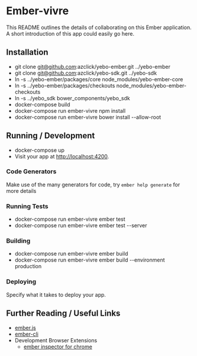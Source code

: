 # Ember-vivre

This README outlines the details of collaborating on this Ember application.
A short introduction of this app could easily go here.

## Installation

* git clone git@github.com:azclick/yebo-ember.git ../yebo-ember
* git clone git@github.com:azclick/yebo-sdk.git ../yebo-sdk
* ln -s ../yebo-ember/packages/core node_modules/yebo-ember-core
* ln -s ../yebo-ember/packages/checkouts node_modules/yebo-ember-checkouts
* ln -s ../yebo_sdk bower_components/yebo_sdk
* docker-compose build
* docker-compose run ember-vivre npm install
* docker-compose run ember-vivre bower install --allow-root

## Running / Development

* docker-compose up
* Visit your app at [http://localhost:4200](http://localhost:4200).

### Code Generators

Make use of the many generators for code, try `ember help generate` for more details

### Running Tests

* docker-compose run ember-vivre ember test
* docker-compose run ember-vivre ember test --server

### Building

* docker-compose run ember-vivre ember build
* docker-compose run ember-vivre ember build --environment production

### Deploying

Specify what it takes to deploy your app.

## Further Reading / Useful Links

* [ember.js](http://emberjs.com/)
* [ember-cli](http://www.ember-cli.com/)
* Development Browser Extensions
  * [ember inspector for chrome](https://chrome.google.com/webstore/detail/ember-inspector/bmdblncegkenkacieihfhpjfppoconhi)
